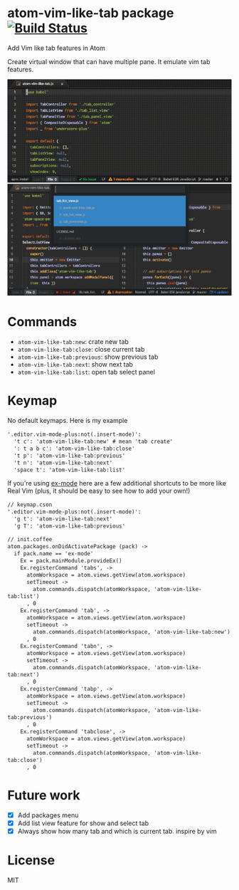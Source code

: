 # atom-vim-like-tab package [![Build Status](https://travis-ci.org/Kesin11/atom-vim-like-tab.svg?branch=master)](https://travis-ci.org/Kesin11/atom-vim-like-tab)

Add Vim like tab features in Atom

Create virtual window that can have multiple pane.
It emulate vim tab features.

![atom-vim-like-tab.gif](https://raw.githubusercontent.com/Kesin11/atom-vim-like-tab/images/images/atom-vim-like-tab1_2.gif)
![tab_list_view.png](https://raw.githubusercontent.com/Kesin11/atom-vim-like-tab/images/images/tab_list_view.png)

# Commands
- `atom-vim-like-tab:new`: crate new tab
- `atom-vim-like-tab:close`: close current tab
- `atom-vim-like-tab:previous`: show previous tab
- `atom-vim-like-tab:next`: show next tab
- `atom-vim-like-tab:list`: open tab select panel

# Keymap

No default keymaps.
Here is my example

```
'.editor.vim-mode-plus:not(.insert-mode)':
  't c': 'atom-vim-like-tab:new' # mean 'tab create'
  ': t a b c': 'atom-vim-like-tab:close'
  't p': 'atom-vim-like-tab:previous'
  't n': 'atom-vim-like-tab:next'
  'space t': 'atom-vim-like-tab:list'
```

If you're using [ex-mode](https://atom.io/packages/ex-mode) here are a few additional shortcuts to be more like Real Vim (plus, it should be easy to see how to add your own!)
```
// keymap.cson
'.editor.vim-mode-plus:not(.insert-mode)':
  'g t': 'atom-vim-like-tab:next'
  'g T': 'atom-vim-like-tab:previous'
```
```
// init.coffee
atom.packages.onDidActivatePackage (pack) ->
  if pack.name == 'ex-mode'
    Ex = pack.mainModule.provideEx()
    Ex.registerCommand 'tabs', ->
      atomWorkspace = atom.views.getView(atom.workspace)
      setTimeout ->
        atom.commands.dispatch(atomWorkspace, 'atom-vim-like-tab:list')
      , 0
    Ex.registerCommand 'tab', ->
      atomWorkspace = atom.views.getView(atom.workspace)
      setTimeout ->
        atom.commands.dispatch(atomWorkspace, 'atom-vim-like-tab:new')
      , 0
    Ex.registerCommand 'tabn', ->
      atomWorkspace = atom.views.getView(atom.workspace)
      setTimeout ->
        atom.commands.dispatch(atomWorkspace, 'atom-vim-like-tab:next')
      , 0
    Ex.registerCommand 'tabp', ->
      atomWorkspace = atom.views.getView(atom.workspace)
      setTimeout ->
        atom.commands.dispatch(atomWorkspace, 'atom-vim-like-tab:previous')
      , 0
    Ex.registerCommand 'tabclose', ->
      atomWorkspace = atom.views.getView(atom.workspace)
      setTimeout ->
        atom.commands.dispatch(atomWorkspace, 'atom-vim-like-tab:close')
      , 0
```

# Future work
- [x] Add packages menu
- [x] Add list view feature for show and select tab
- [x] Always show how many tab and which is current tab. inspire by vim

# License
MIT

